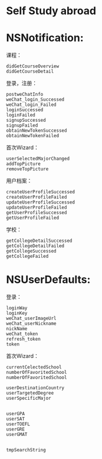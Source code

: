 # Self Study abroad

# NSNotification:


课程：



    didGetCourseOverview
    didGetCourseDetail
    
登录，注册：



    postweChatInfo
    weChat_login_Successed
    weChat_login_Failed
    loginSuccessed
    loginFailed
    signupSuccessed
    signupFailed
    obtainNewTokenSuccessed
    obtainNewTokenFailed

首次Wizard：


    userSelectedMajorChanged
    addTopPicture
    removeTopPicture


用户档案：



    createUserProfileSuccessed
    createUserProfileFailed
    updateUserProfileSuccessed
    updateUserProfileFailed
    getUserProfileSuccessed
    getUserProfileFailed


学校：



    getCollegeDetailSuccessed
    getCollegeDetailFailed
    getCollegeSuccessed
    getCollegeFailed


# NSUserDefaults:
登录：



    loginWay  
    loginKey
    weChat_userImageUrl
    weChat_userNickname
    nickName
    weChat_token
    refresh_token
    token





首次Wizard：



    currentCelectedSchool
    numberOfFavoritedSchool
    numberOfFavoritedSchool
    
    userDestinationCountry
    userTargetedDegree
    userSpecificMajor


    userGPA
    userSAT
    userTOEFL
    userGRE
    userGMAT


    tmpSearchString
    
